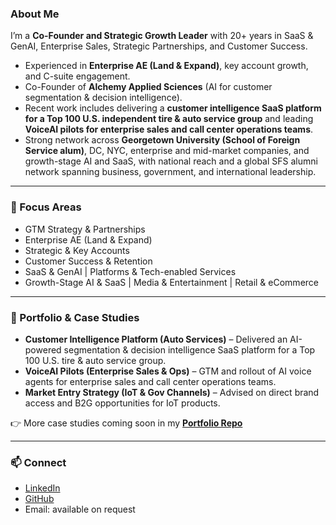 ### About Me  
I’m a **Co-Founder and Strategic Growth Leader** with 20+ years in SaaS & GenAI, Enterprise Sales, Strategic Partnerships, and Customer Success.  

- Experienced in **Enterprise AE (Land & Expand)**, key account growth, and C-suite engagement.  
- Co-Founder of **Alchemy Applied Sciences** (AI for customer segmentation & decision intelligence).  
- Recent work includes delivering a **customer intelligence SaaS platform for a Top 100 U.S. independent tire & auto service group** and leading **VoiceAI pilots for enterprise sales and call center operations teams**.  
- Strong network across **Georgetown University (School of Foreign Service alum)**, DC, NYC, enterprise and mid-market companies, and growth-stage AI and SaaS, with national reach and a global SFS alumni network spanning business, government, and international leadership.  

---

### 🔑 Focus Areas  
- GTM Strategy & Partnerships  
- Enterprise AE (Land & Expand)  
- Strategic & Key Accounts  
- Customer Success & Retention  
- SaaS & GenAI | Platforms & Tech-enabled Services  
- Growth-Stage AI & SaaS | Media & Entertainment | Retail & eCommerce  

---

### 📂 Portfolio & Case Studies  
- **Customer Intelligence Platform (Auto Services)** – Delivered an AI-powered segmentation & decision intelligence SaaS platform for a Top 100 U.S. tire & auto service group.  
- **VoiceAI Pilots (Enterprise Sales & Ops)** – GTM and rollout of AI voice agents for enterprise sales and call center operations teams.  
- **Market Entry Strategy (IoT & Gov Channels)** – Advised on direct brand access and B2G opportunities for IoT products.  

👉 More case studies coming soon in my [**Portfolio Repo**](#)  

---

### 📫 Connect  
- [LinkedIn](https://www.linkedin.com/in/dawnbernsley)  
- [GitHub](https://github.com/dawnbernsley)  
- Email: available on request  
